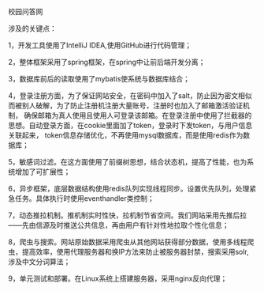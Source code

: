 
校园问答网

涉及的关键点：

1，开发工具使用了IntelliJ IDEA,使用GitHub进行代码管理；

2，整体框架采用了spring框架，在spring中让前后端开发分离；

3，数据库前后的读取使用了mybatis使系统与数据库结合；

4，登录注册方面，为了保证网站安全，在密码中加入了salt，防止因为密文相似而被别人破解，为了防止注册机注册大量账号，注册时也加入了邮箱激活验证机制，
确保邮箱为真人使用且使用人可登录该邮箱。在登录注册中使用了拦截器的思想。自动登录方面，在cookie里面加了token，登录时下发token，与用户信息关联起来，
token信息存储优化，不再使用mysql数据库，而是使用redis作为数据库；

5，敏感词过滤。在这方面使用了前缀树思想，结合状态机，提高了性能，也为系统增加了可扩展性；

6，异步框架，底层数据结构使用redis队列实现线程同步。设置优先队列，处理紧急任务。具体执行时使用eventhandler类控制；

7，动态推拉机制。推机制实时性快，拉机制节省空间。我们网站采用先推后拉——先由信源及时推送公共信息，再由用户有针对性地拉取个性化信息；

8，爬虫与搜索。网站原始数据采用爬虫从其他网站获得部分数据，使用多线程爬虫，提高效率，使用代理服务器和换IP方法来防止被服务器封禁，搜索采用solr,
涉及中文分词算法；

9，单元测试和部署。在Linux系统上搭建服务器，采用nginx反向代理；
